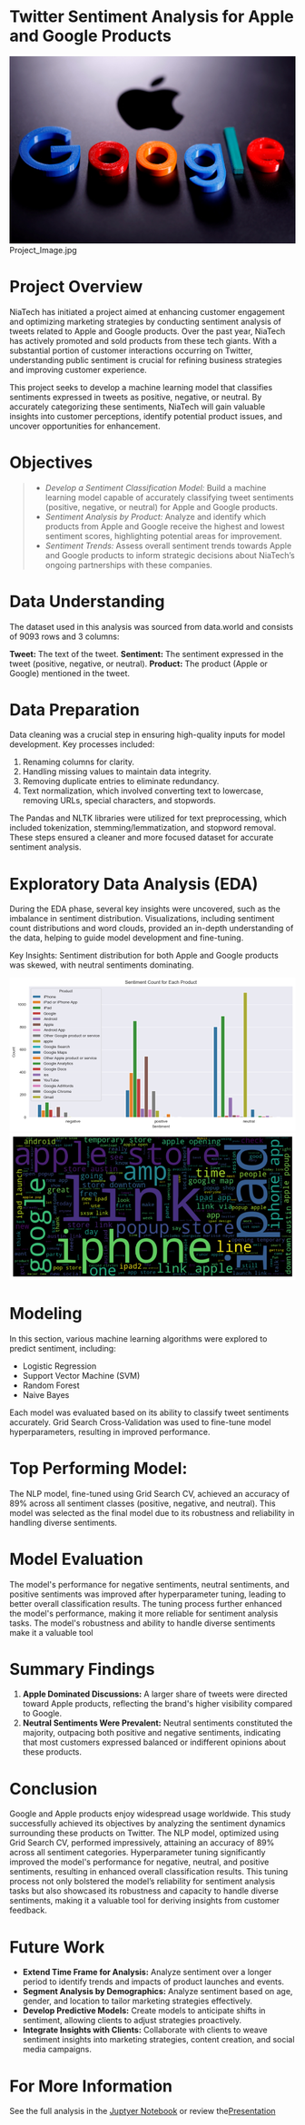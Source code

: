 # Twitter Sentiment Analysis for Apple and Google Products

![Visualizations](images\Project_Image.jpg)
Project_Image.jpg

# Project Overview

NiaTech has initiated a project aimed at enhancing customer engagement and optimizing marketing strategies by conducting sentiment analysis of tweets related to Apple and Google products. Over the past year, NiaTech has actively promoted and sold products from these tech giants. With a substantial portion of customer interactions occurring on Twitter, understanding public sentiment is crucial for refining business strategies and improving customer experience.

This project seeks to develop a machine learning model that classifies sentiments expressed in tweets as positive, negative, or neutral. By accurately categorizing these sentiments, NiaTech will gain valuable insights into customer perceptions, identify potential product issues, and uncover opportunities for enhancement.

# Objectives

>- *Develop a Sentiment Classification Model:* Build a machine learning model capable of accurately classifying tweet sentiments (positive, negative, or neutral) for Apple and Google products.
>- *Sentiment Analysis by Product:* Analyze and identify which products from Apple and Google receive the highest and lowest sentiment scores, highlighting potential areas for improvement.
>- *Sentiment Trends:* Assess overall sentiment trends towards Apple and Google products to inform strategic decisions about NiaTech’s ongoing partnerships with these companies.

# Data Understanding

The dataset used in this analysis was sourced from data.world and consists of 9093 rows and 3 columns:

**Tweet:** The text of the tweet.
**Sentiment:** The sentiment expressed in the tweet (positive, negative, or neutral).
**Product:** The product (Apple or Google) mentioned in the tweet.

# Data Preparation

Data cleaning was a crucial step in ensuring high-quality inputs for model development. Key processes included:

1. Renaming columns for clarity.
2. Handling missing values to maintain data integrity.
3. Removing duplicate entries to eliminate redundancy.
4. Text normalization, which involved converting text to lowercase, removing URLs, special characters, and stopwords.

The Pandas and NLTK libraries were utilized for text preprocessing, which included tokenization, stemming/lemmatization, and stopword removal. These steps ensured a cleaner and more focused dataset for accurate sentiment analysis.

# Exploratory Data Analysis (EDA)

During the EDA phase, several key insights were uncovered, such as the imbalance in sentiment distribution. Visualizations, including sentiment count distributions and word clouds, provided an in-depth understanding of the data, helping to guide model development and fine-tuning.

Key Insights:
Sentiment distribution for both Apple and Google products was skewed, with neutral sentiments dominating.

![Sentiment Count For Each Product](images\Sentiment_Count_For_Each_Product.png)
![Word Cloud For Visualization](images\Word_Cloud_For_Visualization.png)

# Modeling

In this section, various machine learning algorithms were explored to predict sentiment, including:

* Logistic Regression
* Support Vector Machine (SVM)
* Random Forest
* Naive Bayes

Each model was evaluated based on its ability to classify tweet sentiments accurately. Grid Search Cross-Validation was used to fine-tune model hyperparameters, resulting in improved performance.

# Top Performing Model:
The NLP model, fine-tuned using Grid Search CV, achieved an accuracy of 89% across all sentiment classes (positive, negative, and neutral). This model was selected as the final model due to its robustness and reliability in handling diverse sentiments.

# Model Evaluation

The model's performance for negative sentiments, neutral sentiments, and positive sentiments was improved after hyperparameter tuning, leading to better overall classification results. The tuning process further enhanced the model's performance, making it more reliable for sentiment analysis tasks. The model's robustness and ability to handle diverse sentiments make it a valuable tool

# Summary Findings

1. **Apple Dominated Discussions:** A larger share of tweets were directed toward Apple products, reflecting the brand's higher visibility compared to Google.
2. **Neutral Sentiments Were Prevalent:** Neutral sentiments constituted the majority, outpacing both positive and negative sentiments, indicating that most customers expressed balanced or indifferent opinions about these products.

# Conclusion

Google and Apple products enjoy widespread usage worldwide. This study successfully achieved its objectives by analyzing the sentiment dynamics surrounding these products on Twitter. The NLP model, optimized using Grid Search CV, performed impressively, attaining an accuracy of 89% across all sentiment categories. Hyperparameter tuning significantly improved the model's performance for negative, neutral, and positive sentiments, resulting in enhanced overall classification results. This tuning process not only bolstered the model’s reliability for sentiment analysis tasks but also showcased its robustness and capacity to handle diverse sentiments, making it a valuable tool for deriving insights from customer feedback.

# Future Work

* **Extend Time Frame for Analysis:** Analyze sentiment over a longer period to identify trends and impacts of product launches and events.
* **Segment Analysis by Demographics:** Analyze sentiment based on age, gender, and location to tailor marketing strategies effectively. 
* **Develop Predictive Models:** Create models to anticipate shifts in sentiment, allowing clients to adjust strategies proactively.
* **Integrate Insights with Clients:** Collaborate with clients to weave sentiment insights into marketing strategies, content creation, and social media campaigns.

# For More Information
See the full analysis in the [Juptyer Notebook](robert.ipynb) or review the[Presentation](Presentation.pdf)